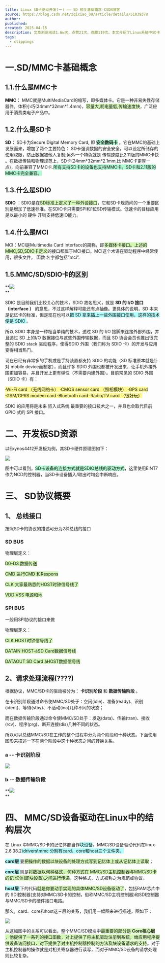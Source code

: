 ```yaml
---
title: Linux SD卡驱动开发(一) —— SD 相关基础概念-CSDN博客
source: https://blog.csdn.net/zqixiao_09/article/details/51039378
author: 
published: 
created: 2025-04-15
description: 文章浏览阅读1.6w次，点赞21次，收藏119次。本文介绍了Linux系统中SD卡驱动的基础知识，包括SD/MMC卡的概念、SDIO的特性、MCI接口以及SD协议的总线接口和请求处理流程。文章详细阐述了SD卡在开发板上的硬件连接，并探讨了MMC/SD设备驱动在Linux系统中的结构层次，强调了Core核心层的重要作用。
tags:
  - clippings
---
```

# **一.SD/MMC卡基础概念**

## **1.1.什么是MMC卡**

**MMC：** MMC就是MultiMediaCard的缩写，即多媒体卡。它是一种非易失性存储器件，体积小巧(24mm\*32mm\*1.4mm)，<span style="background:#d3f8b6">容量大,耗电量低,传输速度快</span>，广泛应用于消费类电子产品中。

## **1.2.什么是SD卡**

**SD：** SD卡为Secure Digital Memory Card, 即 <span style="background:#affad1">**安全数码卡**</span> 。它在MMC的基础上发展而来，增加了两个主要特色： SD卡强调数据的安全安全，可以设定所储存的使用权限，防止数据被他人复制;另外一个特色就是 传输速度比2.11版的MMC卡快 。在数据传输和物理规范上，SD卡(24mm\*32mm\*2.1mm,比 MMC卡更厚一点)，向前兼容了MMC卡.<span style="background:#affad1">所有支持SD卡的设备也支持MMC卡。SD卡和2.11版的MMC卡完全兼容。</span>

## **1.3.什么是SDIO**

**SDIO** ：SDIO是在<span style="background:#d3f8b6">SD标准上定义了一种外设接口</span>，它和SD卡规范间的一个重要区别是增加了低速标准。在SDIO卡只需要SPI和1位SD传输模式。低速卡的目标应用是以最小的 硬件 开销支持低速IO能力。

## **1.4.什么是MCI**

MCI：MCI是Multimedia Card Interface的简称，即<span style="background:#d3f8b6">多媒体卡接口。上述的MMC,SD,SDIO卡定义</span>的接口都属于MCI接口。MCI这个术语在驱动程序中经常使用，很多文件， 函数 名字都包括”mci”.

## **1.5.MMC/SD/SDIO卡的区别**

**![](https://img-blog.csdn.net/20160401203824552?watermark/2/text/aHR0cDovL2Jsb2cuY3Nkbi5uZXQv/font/5a6L5L2T/fontsize/400/fill/I0JBQkFCMA==/dissolve/70/gravity/Center)  
**

SDIO 是目前我们比较关心的技术，SDIO 故名思义，就是 **SD 的 I/O 接口（interface ）** 的意思，不过这样解释可能还有点抽像。更具体的说明，SD 本来是记忆卡的标准，但是现在也可以<span style="background:#b1ffff">把 SD 拿来插上一些外围接口使用，这样的技术便是 SDIO </span>。

所以 SDIO 本身是一种相当单纯的技术，透过 SD 的 I/O 接脚来连接外部外围，并且透过 SD 上的I/O 数据接位与这些外围传输数据，而且 SD 协会会员也推出很完整的 SDIO stack 驱动程序，使得SDIO 外围（我们称为 SDIO 卡）的开发与应用变得相当热门。

现在已经有非常多的手机或是手持装置都支持 SDIO 的功能（SD 标准原本就是针对 mobile device而制定），而且许多 SDIO 外围也都被开发出来，让手机外接外围更加容易，并且开发上更有弹性（不需要内建外围）。目前常见的 SDIO 外围（SDIO 卡）有：

<span style="background:#fff88f">·Wi-Fi card （无线网络卡）  </span>
<span style="background:#fff88f">·CMOS sensor card （照相模块）  </span>
<span style="background:#fff88f">·GPS card  </span>
<span style="background:#fff88f">·GSM/GPRS modem card  </span>
<span style="background:#fff88f">·Bluetooth card  </span>
<span style="background:#fff88f">·Radio/TV card （很好玩）</span>

SDIO 的应用将是未来 嵌入式系统 最重要的接口技术之一，并且也会取代目前 GPIO 式的 SPI 接口。  

# **二、开发板SD资源**

以Exynos4412开发板为例，其SD卡硬件原理图如下：

![](https://img-blog.csdn.net/20160401204657008?watermark/2/text/aHR0cDovL2Jsb2cuY3Nkbi5uZXQv/font/5a6L5L2T/fontsize/400/fill/I0JBQkFCMA==/dissolve/70/gravity/Center)

  

图中可以看到，<span style="background:#affad1">SD卡设备的连接方式就是SDIO总线的驱动方式</span>，这里使用EINT7作为NCD的控制器，当SD卡设备插入/取出时均会中断响应。

  

# **三、 SD协议概要**

## **1、 总线接口**

按照SD卡的协议的描述可分为2种总线的接口

### **SD BUS**

物理层定义：

<span style="background:#d3f8b6">D0-D3 数据传送</span>

<span style="background:#d3f8b6">CMD 进行CMD 和Respons</span>

<span style="background:#d3f8b6">CLK 大家最熟悉的HOST时钟信号线了</span>

<span style="background:#d3f8b6">VDD VSS 电源和地</span>

  

### **SPI BUS**

一般用SPI协议的接口来做

物理层定义：

<span style="background:#d3f8b6">CLK HOST时钟信号线了</span>

<span style="background:#d3f8b6">DATAIN HOST-àSD Card数据信号线</span>

<span style="background:#d3f8b6">DATAOUT SD Card àHOST数据信号线</span>

  

## **2、请求处理流程**(????)

根据协议，MMC/SD卡的驱动被分为： **卡识别阶段** 和 **数据传输阶段** 。

在卡识别阶段通过命令使MMC/SD处于：空闲(idle)、准备(ready)、识别(ident)、等待(stby)、不活动(ina)几种不同的状态；

而在数据传输阶段通过命令使MMC/SD处于：发送(data)、传输(tran)、接收(rcv)、程序(prg)、断开连接(dis)几种不同的状态。

所以可以总结MMC/SD在工作的整个过程中分为两个阶段和十种状态。下面使用图形来描述一下在两个阶段中这十种状态之间的转换关系。

### **a -- 卡识别阶段**  

![](https://img-blog.csdn.net/20160401211443441?watermark/2/text/aHR0cDovL2Jsb2cuY3Nkbi5uZXQv/font/5a6L5L2T/fontsize/400/fill/I0JBQkFCMA==/dissolve/70/gravity/Center)  

### **b -- 数据传输阶段**  

**![](https://img-blog.csdn.net/20160401211542129?watermark/2/text/aHR0cDovL2Jsb2cuY3Nkbi5uZXQv/font/5a6L5L2T/fontsize/400/fill/I0JBQkFCMA==/dissolve/70/gravity/Center)  
**

  

# **四、 MMC/SD设备驱动在Linux中的结构层次**

在 Linux 中MMC/SD卡的记忆体都当作<span style="background:#b1ffff">块设备</span>。MMC/SD设备驱动代码在linux-2.6.38.2<span style="background:#b1ffff">\\drivers\\mmc 分别有card、core和host三个文件夹，</span>

<span style="background:#b1ffff">**card层** </span>要<span style="background:#d3f8b6">把操作的数据以块设备的处理方式写到记忆体上或从记忆体上读取</span>；

<span style="background:#b1ffff">**core层** </span>则是<span style="background:#d3f8b6">将数据以何种格式，何种方式在 MMC/SD主机控制器与MMC/SD卡的记 忆体(即块设备)之间进行传递</span>，这种格式、方式被称之为规范或协议，

<span style="background:#b1ffff">**host层** </span>下的代码<span style="background:#d3f8b6">就是你要动手实现的具体MMC/SD设备驱动了</span>，包括RAM芯片中的 SDI控制器(支持对MMC/SD卡的控制，俗称MMC/SD主机控制器)和SDI控制器与MMC/SD卡的硬件接口电路。

那么，card、core和host这三层的关系，我们用一幅图来进行描述，图如下：

![](https://img-blog.csdn.net/20160401211158721?watermark/2/text/aHR0cDovL2Jsb2cuY3Nkbi5uZXQv/font/5a6L5L2T/fontsize/400/fill/I0JBQkFCMA==/dissolve/70/gravity/Center)

从这幅图中的关系可以看出，整个MMC/SD模块中<span style="background:#d3f8b6">最重要的部分是 **Core核心层** ，他提供了一系列的接口函数，对上提供了将主机驱动注册到系统，给应用程序提供设备访问接口，对下提供了对主机控制器控制的方法及块设备请求的支持</span>。对于主机控制器的操作就是对相关寄存器进行读写，而对于MMC/SD设备的请求处理则比较复杂。